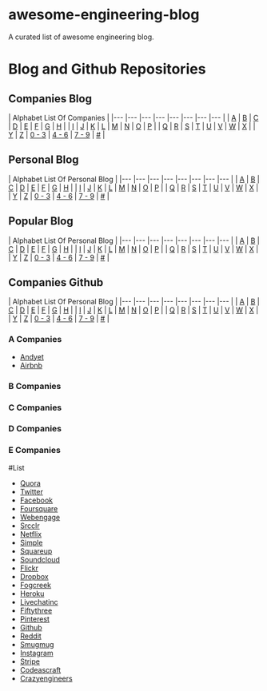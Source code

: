 # awesome-engineering-blog
A curated list of awesome engineering blog.

# Blog and Github Repositories

## Companies Blog

| Alphabet List Of Companies	|
|---	|---	|---	|---	|---	|---	|---	|---	|
|  [A](#a-companies) 	|  [B](#b-companies) 	|  [C](#c-companies) 	|  [D](#d-cpmpanies) 	|  [E](#e-companies) 	|  [F](#f-companies) 	|  [G](#g-companies)  	|  [H](#h-companies) 	|
|  [I](#i-companies) 	|  [J](#j-companies) 	|  [K](#k-companies) 	|  [L](#l-companies) 	|  [M](#m-companies) 	|  [N](#n-companies) 	|   [O](#o-companies)	|  [P](#p-companies) 	|
|  [Q](#q-companies) 	|  [R](#r-companies) 	|  [S](#s-companies) 	|  [T](#t-companies) 	|  [U](#u-companies) 	|  [V](#v-companies) 	|  [W](#w-companies) 	|  [X](#x-companies) 	|
|  [Y](#y-companies) 	|  [Z](#z-companies) 	|  [0 - 3](#0-3-companies) 	|  [4 - 6](#4-6-companies) 	|  [7 - 9](#7-9-companies) 	|  [#](##-companies) 	|

## Personal Blog

| Alphabet List Of Personal Blog	|
|---	|---	|---	|---	|---	|---	|---	|---	|
|  [A](#a-personal) 	|  [B](#b-personal) 	|  [C](#c-personal) 	|  [D](#d-personal) 	|  [E](#e-personal) 	|  [F](#f-personal) 	|  [G](#g-personal)  	|  [H](#h-personal) 	|
|  [I](#i-personal) 	|  [J](#j-personal) 	|  [K](#k-personal) 	|  [L](#l-personal) 	|  [M](#m-personal) 	|  [N](#n-personal) 	|   [O](#o-personal)	|  [P](#p-personal) 	|
|  [Q](#q-personal) 	|  [R](#r-personal) 	|  [S](#s-personal) 	|  [T](#t-personal) 	|  [U](#u-personal) 	|  [V](#v-personal) 	|  [W](#w-personal) 	|  [X](#x-personal) 	|
|  [Y](#y-personal) 	|  [Z](#z-personal) 	|  [0 - 3](#0-3-personal) 	|  [4 - 6](#4-6-personal) 	|  [7 - 9](#7-9-personal) 	|  [#](##-personal) 	|

## Popular Blog

| Alphabet List Of Personal Blog	|
|---	|---	|---	|---	|---	|---	|---	|---	|
|  [A](#a-popular) 	|  [B](#b-popular) 	|  [C](#c-popular) 	|  [D](#d-popular) 	|  [E](#e-popular) 	|  [F](#f-popular) 	|  [G](#g-popular)  	|  [H](#h-popular) 	|
|  [I](#i-popular) 	|  [J](#j-popular) 	|  [K](#k-popular) 	|  [L](#l-popular) 	|  [M](#m-popular) 	|  [N](#n-popular) 	|   [O](#o-popular)	|  [P](#p-popular) 	|
|  [Q](#q-popular) 	|  [R](#r-popular) 	|  [S](#s-popular) 	|  [T](#t-popular) 	|  [U](#u-popular) 	|  [V](#v-popular) 	|  [W](#w-popular) 	|  [X](#x-popular) 	|
|  [Y](#y-popular) 	|  [Z](#z-popular) 	|  [0 - 3](#0-3-popular) 	|  [4 - 6](#4-6-popular) 	|  [7 - 9](#7-9-popular) 	|  [#](##-popular) 	|

## Companies Github

| Alphabet List Of Personal Blog	|
|---	|---	|---	|---	|---	|---	|---	|---	|
|  [A](#a-github) 	|  [B](#b-github) 	|  [C](#c-github) 	|  [D](#d-github) 	|  [E](#e-github) 	|  [F](#f-github) 	|  [G](#g-github)  	|  [H](#h-github) 	|
|  [I](#i-github) 	|  [J](#j-github) 	|  [K](#k-github) 	|  [L](#l-github) 	|  [M](#m-github) 	|  [N](#n-github) 	|   [O](#o-github)	|  [P](#p-github) 	|
|  [Q](#q-github) 	|  [R](#r-github) 	|  [S](#s-github) 	|  [T](#t-github) 	|  [U](#u-github) 	|  [V](#v-github) 	|  [W](#w-github) 	|  [X](#x-github) 	|
|  [Y](#y-github) 	|  [Z](#z-github) 	|  [0 - 3](#0-3-github) 	|  [4 - 6](#4-6-github) 	|  [7 - 9](#7-9-github) 	|  [#](##-github) 	|

### A Companies
- [Andyet](https://blog.andyet.com/)
- [Airbnb](http://nerds.airbnb.com/)

### B Companies

### C Companies

### D Companies

### E Companies


#List
- [Quora](https://engineering.quora.com/)
- [Twitter](https://engineering.twitter.com/)
- [Facebook](https://www.facebook.com/Engineering)
- [Foursquare](http://engineering.foursquare.com/)
- [Webengage](http://engineering.webengage.com/)
- [Srcclr](https://blog.srcclr.com/)
- [Netflix](http://techblog.netflix.com/)
- [Simple](https://www.simple.com/engineering)
- [Squareup](https://corner.squareup.com/)
- [Soundcloud](https://developers.soundcloud.com/blog/)
- [Flickr](http://code.flickr.net/)
- [Dropbox](https://blogs.dropbox.com/tech/)
- [Fogcreek](http://blog.fogcreek.com/)
- [Heroku](https://engineering.heroku.com/)
- [Livechatinc](https://developers.livechatinc.com/blog/)
- [Fiftythree](http://making.fiftythree.com/)
- [Pinterest](https://engineering.pinterest.com/)
- [Github](https://github.com/blog/category/engineering)
- [Reddit](http://www.redditblog.com/)
- [Smugmug](http://don.blogs.smugmug.com/)
- [Instagram](http://instagram-engineering.tumblr.com/)
- [Stripe](https://stripe.com/blog)
- [Codeascraft](https://codeascraft.com/)
- [Crazyengineers](http://www.crazyengineers.com/)
